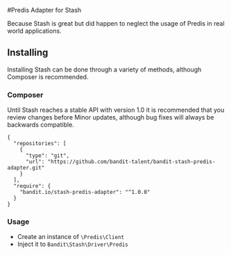 #Predis Adapter for Stash

Because Stash is great but did happen to neglect the usage of Predis in real world applications.

## Installing

Installing Stash can be done through a variety of methods, although Composer is
recommended.


### Composer

Until Stash reaches a stable API with version 1.0 it is recommended that you
review changes before Minor updates, although bug fixes will always be
backwards compatible.


```
{
  "repositories": [
    {
      "type": "git",
      "url": "https://github.com/bandit-talent/bandit-stash-predis-adapter.git"
    }
  ],
  "require": {
    "bandit.io/stash-predis-adapter": "^1.0.0"
  }
}
```

### Usage

- Create an instance of `\Predis\Client`
- Inject it to `Bandit\Stash\Driver\Predis`